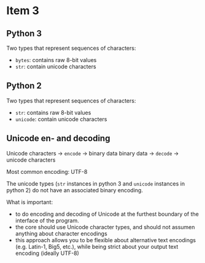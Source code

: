 # Item 3

## Python 3

Two types that represent sequences of characters:
- `bytes`: contains raw 8-bit values
- `str`: contain unicode characters

## Python 2

Two types that represent sequences of characters:
- `str`: contains raw 8-bit values
- `unicode`: contain unicode characters

## Unicode en- and decoding

Unicode characters -> `encode` -> binary data
binary data -> `decode` -> unicode characters

Most common encoding: UTF-8

The unicode types (`str` instances in python 3 and `unicode` instances in python 2) do not have an
associated binary encoding.

What is important:
- to do encoding and decoding of Unicode at the furthest boundary of the interface of the program.
- the core should use Unicode character types, and should not assumen anything about character
  encodings
- this approach allows you to be flexible about alternative text encodings (e.g. Latin-1, Big5,
  etc.), while being strict about your output text encoding (ideally UTF-8)
